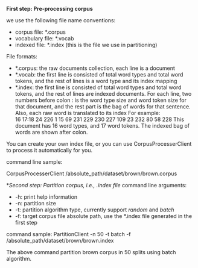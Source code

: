 **First step: Pre-processing corpus**

we use the following file name conventions:

- corpus file: 		*.corpus
- vocabulary file:	*.vocab
- indexed file:		*.index (this is the file we use in partitioning)

File formats:

- *.corpus:	the raw documents collection, each line is a document
- *.vocab:	the first line is consisted of total word types and total word tokens, 
			and the rest of lines is a word type and its index mapping
- *.index: 	the first line is consisted of total word types and total word tokens,
			and the rest of lines are indexed documents. For each line, 
			two numbers before colon : is the word type size and word token size for that document,
			and the	rest part is the bag of words for that sentence. Also, each raw
			word is translated to its index
			For example:   
				16 17:18 24 226 1 15 69 231 229 230 227 109 23 232 80 58 228
			This document has 16 word types, and 17 word tokens. The indexed
			bag of words are shown after colon.

You can create your own index file, or you can use CorpusProcesserClient to process it automatically for you.

command line sample:

CorpusProcesserClient /absolute_path/dataset/brown/brown.corpus


**Second step: Partition corpus, i.e., *.index file**
command line arguments:

- -h:					print help information
- -n:					partition size
- -t:					partition algorithm type, currently support *random* and *batch*
- -f:					target corpus file absolute path, use the *.index file generated in the first step

command sample:
	PartitionClient -n 50 -t batch -f /absolute_path/dataset/brown/brown.index
	
The above command partition brown corpus in 50 splits using batch algorithm.
